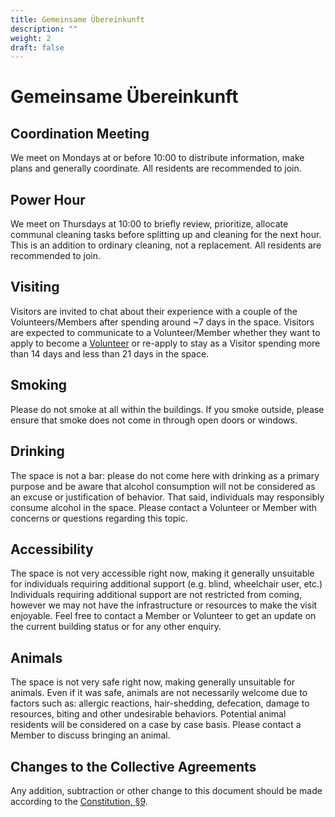 ```yaml
---
title: Gemeinsame Übereinkunft
description: ""
weight: 2
draft: false
---
```

# Gemeinsame Übereinkunft

## Coordination Meeting

We meet on Mondays at or before 10:00 to distribute information, make plans and generally coordinate. All residents are recommended to join.

## Power Hour

We meet on Thursdays at 10:00 to briefly review, prioritize, allocate communal cleaning tasks before splitting up and cleaning for the next hour. This is an addition to ordinary cleaning, not a replacement. All residents are recommended to join.

## Visiting

Visitors are invited to chat about their experience with a couple of the Volunteers/Members after spending around ~7 days in the space. Visitors are expected to communicate to a Volunteer/Member whether they want to apply to become a [Volunteer](https://gitlab.com/kanthaus/kanthaus.gitlab.io/blob/master/content/docs/constitution.en.md#5-volunteer) or re-apply to stay as a Visitor spending more than 14 days and less than 21 days in the space.

## Smoking

Please do not smoke at all within the buildings. If you smoke outside, please ensure that smoke does not come in through open doors or windows.

## Drinking

The space is not a bar: please do not come here with drinking as a primary purpose and be aware that alcohol consumption will not be considered as an excuse or justification of behavior. That said, individuals may responsibly consume alcohol in the space. Please contact a Volunteer or Member with concerns or questions regarding this topic.

## Accessibility

The space is not very accessible right now, making it generally unsuitable for individuals requiring additional support (e.g. blind, wheelchair user, etc.) Individuals requiring additional support are not restricted from coming, however we may not have the infrastructure or resources to make the visit enjoyable. Feel free to contact a Member or Volunteer to get an update on the current building status or for any other enquiry.

## Animals

The space is not very safe right now, making generally unsuitable for animals. Even if it was safe, animals are not necessarily welcome due to factors such as: allergic reactions, hair-shedding, defecation, damage to resources, biting and other undesirable behaviors. Potential animal residents will be considered on a case by case basis. Please contact a Member to discuss bringing an animal.

## Changes to the Collective Agreements

Any addition, subtraction or other change to this document should be made according to the [Constitution, §9](https://gitlab.com/kanthaus/kanthaus.gitlab.io/blob/master/content/docs/constitution.en.md#9-changing-the-collective-agreements).